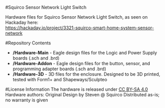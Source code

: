 #Squirco Sensor Network Light Switch

Hardware files for Squirco Sensor Network Light Switch, as seen on Hackaday here:  
https://hackaday.io/project/3321-squirco-smart-home-system-sensor-network  
  
#Repository Contents
* **/Hardware-Main** - Eagle design files for the Logic and Power Supply boards (.sch and .brd)
* **/Hardware-Addon** - Eagle design files for the button, sensor, and programming adapter boards (.sch and .brd)
* **/Hardware-3D** - 3D files for the enclosure. Designed to be 3D printed, tested with Form1+ and Shapeways/Sculpteo
  
#License Information
The hardware is released under <a href = "https://creativecommons.org/licenses/by-sa/4.0/">CC BY-SA 4.0</a>  
Hardware authors: Original Design by Steven @ Squirco
Distributed as-is; no warranty is given
